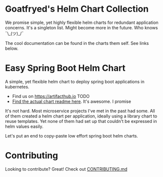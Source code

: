 # Goatfryed's Helm Chart Collection
We promise simple, yet highly flexible helm charts for redundant application concerns.
It's a singleton list. Might become more in the future. Who knows ¯\\\_(ツ)\_/¯

The cool documentation can be found in the charts them self. See links below.

# Easy Spring Boot Helm Chart
A simple, yet flexible helm chart to deploy spring boot applications in kubernetes.
- Find us on <https://artifacthub.io> TODO
- [Find the actual chart readme here](charts/easy-spring-boot/README.md). It's awesome. I promise

It's not hard. Most microservice projects I've met in the past had some.
All of them created a helm chart per application, ideally using a library chart to reuse templates.
Yet none of them had set up that couldn't be expressed in helm values easily.

Let's put an end to copy-paste low effort spring boot helm charts.


# Contributing
Looking to contribute? Great! Check out [CONTRIBUTING.md](CONTRIBUTING.md)
